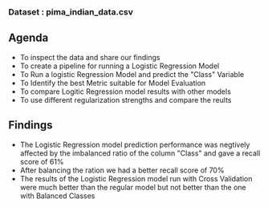 ### Dataset : pima_indian_data.csv

## Agenda
- To inspect the data and share our findings
- To create a pipeline for running a Logistic Regression Model
- To Run a logistic Regression Model and predict the "Class" Variable
- To Identify the best Metric suitable for Model Evaluation
- To compare Logitic Regression model results with other models
- To use different regularization strengths and compare the reults

## Findings
- The Logistic Regression model prediction performance was negtively affected by the imbalanced ratio of the column "Class" and gave a recall score of 61%
- After balancing the ration we had a better recall score of 70%
- The results of the Logistic Regression model run with Cross Validation were much better than the regular model but not better than the one with Balanced Classes
